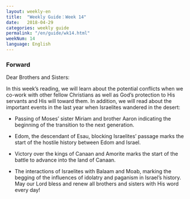 ```yaml
---
layout: weekly-en
title:  "Weekly Guide：Week 14"
date:   2018-04-29
categories: weekly guide
permalink: "/en/guide/wk14.html"
weekNum: 14
language: English
---
```


### Forward

Dear Brothers and Sisters:

In this week’s reading, we will learn about the potential conflicts when we co-work with other fellow Christians as well as God’s protection to His servants and His will toward them. In addition, we will read about the important events in the last year when Israelites wandered in the desert:
+ Passing of Moses’ sister Miriam and brother Aaron indicating the beginning of the transition to the next generation.

+ Edom, the descendant of Esau, blocking Israelites’ passage marks the start of the hostile history between Edom and Israel.

+ Victory over the kings of Canaan and Amorite marks the start of the battle to advance into the land of Canaan.

+ The interactions of Israelites with Balaam and Moab, marking the begging of the influences of idolatry and paganism in Israel’s history.
May our Lord bless and renew all brothers and sisters with His word every day!
